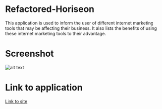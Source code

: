 # Refactored-Horiseon

This application is used to inform the user of different internet marketing tools that may be affecting their business. It also lists the benefits of using these internet marketing tools to their advantage.

# Screenshot

![alt text](refactored-horiseon/assets/images/app-screenshot.png "Screenshot of application")

# Link to application

[Link to site](https://jakelw96.github.io/refactored-horiseon/)
